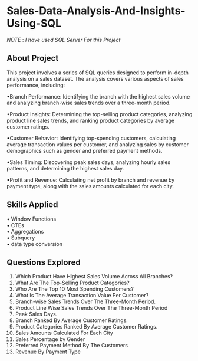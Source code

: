 # Sales-Data-Analysis-And-Insights-Using-SQL
*NOTE* : *I have used SQL Server For this Project*

## About Project 
This project involves a series of SQL queries designed to perform in-depth analysis on a sales dataset. 
The analysis covers various aspects of sales performance, including:

•Branch Performance: Identifying the branch with the highest sales volume 
and analyzing branch-wise sales trends over a three-month period.

•Product Insights: Determining the top-selling product categories, analyzing product line sales trends, 
and ranking product categories by average customer ratings.

•Customer Behavior: Identifying top-spending customers, calculating average transaction values per customer, 
and analyzing sales by customer demographics such as gender and preferred payment methods.

•Sales Timing: Discovering peak sales days, analyzing hourly sales patterns, 
and determining the highest sales day.

•Profit and Revenue: Calculating net profit by branch and revenue by payment type,
along with the sales amounts calculated for each city.

## Skills Applied
•	Window Functions<br/>
•	CTEs<br/>
•	Aggregations<br/>
•	Subquery<br/>
•	data type conversion<br/>

## Questions Explored
1) Which Product Have Highest Sales Volume Across All Branches?
2) What Are The Top-Selling Product Categories?
3) Who Are The Top 10 Most Spending Customers?
4) What Is The Average Transaction Value Per Customer?
5) Branch-wise Sales Trends Over The Three-Month Period.
6) Product Line Wise Sales Trends Over The Three-Month Period
7) Peak Sales Days.
8) Branch Ranked By Average Customer Ratings.
9) Product Categories Ranked By Average Customer Ratings.
10) Sales Amounts Calculated For Each City
11) Sales Percentage by Gender
12) Preferred Payment Method By The Customers 
13) Revenue By Payment Type
